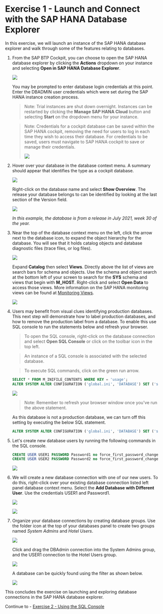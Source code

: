 # Exercise 1 - Launch and Connect with the SAP HANA Database Explorer

In this exercise, we will launch an instance of the SAP HANA database explorer and walk through some of the features relating to databases.

1. From the SAP BTP Cockpit, you can choose to open the SAP HANA database explorer by clicking the **Actions** dropdown on your instance and selecting **Open in SAP HANA Database Explorer**.

    ![](images/BTPCockpit.png)

    You may be prompted to enter database login credentials at this point. Enter the DBADMIN user credentials which were set during the SAP HANA instance creation process.

    >Note: Trial instances are shut down overnight. Instances can be restarted by clicking the **Manage SAP HANA Cloud** button and selecting **Start** on the dropdown menu for your instance.

    >Note: Credentials for a cockpit database can be saved within the SAP HANA cockpit, removing the need for users to log in each time they wish to access their database. For credentials to be saved, users must navigate to SAP HANA cockpit to save or manage their credentials.
    >
    >![](images/Authentication.png)

2. Hover over your database in the database context menu. A summary should appear that identifies the type as a cockpit database.

    ![](images/DBSummary.png)

     Right-click on the database name and select **Show Overview**. The release your database belongs to can be identified by looking at the last section of the Version field.

    ![](images/ShowOverview.png)

    *In this example, the database is from a release in July 2021, week 30 of the year.*

3. Near the top of the database context menu on the left, click the arrow next to the database icon, to expand the object hierarchy for the database. You will see that it holds catalog objects and database diagnostic files (trace files, or log files).

    ![](images/Catalog.png)

    Expand **Catalog** then select **Views**.  Directly above the list of views are search bars for schema and objects. Use the schema and object search  at the bottom left of your screen to search for the **SYS** schema and views that begin with **M_HOST**. Right-click and select **Open Data** to access those views. More information on the SAP HANA monitoring views can be found at [Monitoring Views](https://help.sap.com/viewer/c1d3f60099654ecfb3fe36ac93c121bb/2021_3_QRC/en-US/d3c10d23e8334a35afa8d9bdbc102366.html).

    ![](images/SchemaMenu.png)


4. Users may benefit from visual clues identifying  production databases. This next step will demonstrate how to label production databases, and how to remove the production label from a database. To enable this use SQL console to run the statements below and refresh your browser.
   
    >To open the SQL console, right-click on the database connection and select **Open SQL Console** or click on the toolbar icon in the top left.  
    
    >An instance of a SQL console is associated with the selected database.

    >To execute SQL commands, click on the green run arrow.

    ```SQL
    SELECT * FROM M_INIFILE_CONTENTS WHERE KEY = 'usage';
    ALTER SYSTEM ALTER CONFIGURATION ('global.ini', 'DATABASE') SET ('system_information', 'usage') = 'production' WITH RECONFIGURE;
    ```

    ![](images/ProductionLabel.png)

    >Note: Remember to refresh your browser window once you've run the above statement.


    As this database is not a production database, we can turn off this setting by executing the below SQL statement.

    ```SQL
    ALTER SYSTEM ALTER CONFIGURATION ('global.ini', 'DATABASE') SET ('system_information', 'usage') = 'custom' WITH RECONFIGURE;
    ```

5. Let's create new database users by running the following commands in the SQL console.

   ```SQL
   CREATE USER USER1 PASSWORD Password1 no force_first_password_change;
   CREATE USER USER2 PASSWORD Password2 no force_first_password_change;
   ```

   ![](images/CreateUsers.png)

6. We will create a new database connection with one of our new users. To do this, right-click over your existing database connection listed left panel database context menu. Select the **Add Database with Different User**. Use the credentials USER1 and Password1.

    ![](images/NewDBUser.png)

    ![](images/ConnectionUser1.png)

7. Organize your database connections by creating database groups. Use the folder icon at the top of your databases panel to create two groups named *System Admins* and *Hotel Users*. 

    ![](images/Groups.png)

    Click and drag the DBAdmin connection into the System Admins group, and the USER1 connection to the Hotel Users group.

    ![](images/DatabasesInGroups.png)

    A database can be quickly found using the filter as shown below.
    
    ![](images/Filter.png)
    
This concludes the exercise on launching and exploring database connections in the SAP HANA database explorer.

Continue to - [Exercise 2 - Using the SQL Console](../ex2/README.md)
